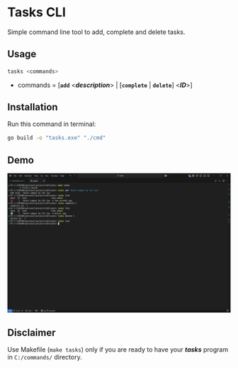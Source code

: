 # Tasks CLI
Simple command line tool to add, complete and delete tasks.

## Usage
```bash
tasks <commands>
```
- commands = [**`add`** \<**_description_**> | [**`complete`** | **`delete`**] \<**_ID_**>]

## Installation
Run this command in terminal:
```bash
go build -o "tasks.exe" "./cmd"
```
## Demo
![](docs/demo.png)

## Disclaimer
Use Makefile (`make tasks`) only if you are ready to have your **_tasks_** program in `C:/commands/` directory.